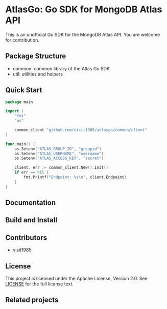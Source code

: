 # AtlasGo: Go SDK for MongoDB Atlas API

This is an unofficial Go SDK for the MongoDB Atlas API. You are welcome for contribution.


## Package Structure

*  common: common library of the Atlas Go SDK
*  util: utilities and helpers


## Quick Start

```go
package main

import (
	"fmt"
	"os"

	common_client "github.com/visit1985/atlasgo/common/client"
)

func main() {
	os.Setenv("ATLAS_GROUP_ID", "groupid")
	os.Setenv("ATLAS_USERNAME", "username")
	os.Setenv("ATLAS_ACCESS_KEY", "secret")

	client, err := common_client.New().Init()
	if err == nil {
		fmt.Printf("Endpoint: %s\n", client.Endpoint)
	}
}

```


## Documentation


## Build and Install


## Contributors

  * visit1985


## License

This project is licensed under the Apache License, Version 2.0. See [LICENSE](https://github.com/visit1985/atlasgo/blob/master/LICENSE.txt) for the full license text.


## Related projects
